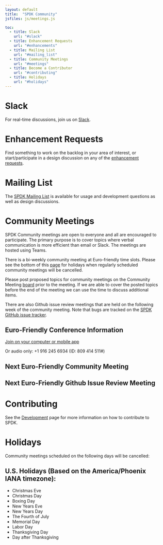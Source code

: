 ```yaml
---
layout: default
title:  "SPDK Community"
jsfiles: js/meetings.js

toc:
  - title: Slack
    url: "#slack"
  - title: Enhancement Requests
    url: "#enhancements"
  - title: Mailing List
    url: "#mailing_list"
  - title: Community Meetings
    url: "#meetings"
  - title: Become a Contributor
    url: "#contributing"
  - title: Holidays
    url: "#holidays"
---
```


<a id="slack"></a>
# Slack

For real-time discussions, join us on [Slack](https://join.slack.com/t/spdk-team/shared_invite/enQtNzg2NTgxNTgzNzEyLWQ2Y2NmOGFkN2FlYjczMWY1ZDZiMzFjZTI4ZGIyZDc0YTA3ZjE5YWQ3MGVjYzI1MTg0OGYzMjFhZDczZDYwZmY).

<a id="enhancements"></a>
# Enhancement Requests

Find something to work on the backlog in your area of interest, or start/participate in a design discussion on any of the [enhancement requests](https://github.com/spdk/spdk/issues?q=is:issue+is:open+label:enhancement).

<a id="mailing_list"></a>
# Mailing List

The
[SPDK Mailing List](https://lists.linuxfoundation.org/mailman/listinfo/spdk/) is
available for usage and development questions as well as design discussions.

<a id="meetings"></a>
# Community Meetings

SPDK Community meetings are open to everyone and all are encouraged to
participate. The primary purpose is to cover topics where verbal communication
is more efficient than email or Slack. The meetings are hosted using Teams.

There is a bi-weekly community meeting at Euro-friendly time slots.
Please see the bottom of this [page](#holidays) for holidays when regularly
scheduled community meetings will be cancelled.

Please post proposed topics for community meetings on the Community Meeting
[board](https://github.com/orgs/spdk/projects/1) prior to the meeting. If we are able to cover the
posted topics before the end of the meeting we can use the time to discuss additional items.

There are also Github issue review meetings that are held on the following week of the community
meeting. Note that bugs are tracked on the [SPDK GitHub issue tracker](https://github.com/spdk/spdk/issues).

## Euro-Friendly Conference Information

[Join on your computer or mobile app](https://teams.microsoft.com/l/meetup-join/19%3ameeting_ZDBmZDAyNTktYzA0Zi00NTIxLTg1OWEtZWY2N2NkNDcwZDdm%40thread.v2/0?context=%7b%22Tid%22%3a%2246c98d88-e344-4ed4-8496-4ed7712e255d%22%2c%22Oid%22%3a%22179d2293-79dc-4f8e-8f1f-3f881e309cb5%22%7d)

Or audio only: +1 916 245 6934 (ID: 809 414 511#)

## Next Euro-Friendly Community Meeting
<div id="euro-mtg"></div>

## Next Euro-Friendly Github Issue Review Meeting
<div id="euro-bug-mtg"></div>

<a id="contributing"></a>
# Contributing

See the [Development](/development/) page for more information on how to contribute to SPDK.

<a id="holidays"></a>
# Holidays

Community meetings scheduled on the following days will be cancelled:

## U.S. Holidays (Based on the America/Phoenix IANA timezone):

* Christmas Eve
* Christmas Day
* Boxing Day
* New Years Eve
* New Years Day
* The Fourth of July
* Memorial Day
* Labor Day
* Thanksgiving Day
* Day after Thanksgiving
